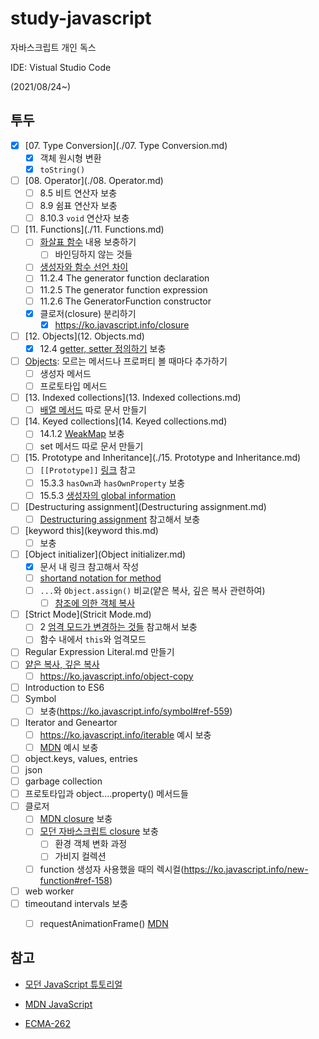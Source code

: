 # study-javascript

자바스크립트 개인 독스

IDE: Vistual Studio Code

(2021/08/24~)



## 투두

- [x] [07. Type Conversion](./07. Type Conversion.md)
  - [x] 객체 원시형 변환
  - [x] `toString()`
- [ ] [08. Operator](./08. Operator.md)
  - [ ] 8.5 비트 연산자 보충
  - [ ] 8.9 쉼표 연산자 보충
  - [ ] 8.10.3 `void` 연산자 보충
- [ ] [11. Functions](./11. Functions.md)
  - [ ] [화살표 함수](https://developer.mozilla.org/ko/docs/Web/JavaScript/Reference/Functions/Arrow_functions#%EA%B3%A0%EA%B8%89_%EA%B5%AC%EB%AC%B8) 내용 보충하기
    - [ ] 바인딩하지 않는 것들
  - [ ] [생성자와 함수 선언 차이](https://developer.mozilla.org/ko/docs/Web/JavaScript/Reference/Global_Objects/Function#function_%EC%83%9D%EC%84%B1%EC%9E%90%EC%99%80_%ED%95%A8%EC%88%98_%EC%84%A0%EC%96%B8%EC%9D%98_%EC%B0%A8%EC%9D%B4)
  - [ ] 11.2.4 The generator function declaration
  - [ ] 11.2.5 The generator function expression
  - [ ] 11.2.6 The GeneratorFunction constructor
  - [x] 클로저(closure) 분리하기
    - [x] https://ko.javascript.info/closure
- [ ] [12. Objects](12. Objects.md)
  - [x] 12.4 [getter, setter 정의하기](https://developer.mozilla.org/ko/docs/Web/JavaScript/Guide/Working_with_Objects#getters_%EC%99%80_setters_%EC%A0%95%EC%9D%98) 보충
- [ ] [Objects](./Objects.md): 모르는 메서드나 프로퍼티 볼 때마다 추가하기
  - [ ] 생성자 메서드
  - [ ] 프로토타입 메서드
- [ ] [13. Indexed collections](13. Indexed collections.md)
  - [ ] [배열 메서드](https://developer.mozilla.org/en-US/docs/Web/JavaScript/Guide/Indexed_collections#array_methods) 따로 문서 만들기
- [ ] [14. Keyed collections](14. Keyed collections.md)
  - [ ] 14.1.2 [WeakMap](https://developer.mozilla.org/en-US/docs/Web/JavaScript/Guide/Keyed_collections#weakmap_object) 보충
  - [ ] set 메서드 따로 문서 만들기
- [ ] [15. Prototype and Inheritance](./15. Prototype and Inheritance.md)
  - [ ] `[[Prototype]]` [링크]((https://developer.mozilla.org/en-US/docs/Web/JavaScript/Inheritance_and_the_prototype_chain#inheriting_properties)) 참고
  - [ ] 15.3.3 `hasOwn`과 `hasOwnProperty` 보충
  - [ ] 15.5.3 [생성자의 global information](https://developer.mozilla.org/en-US/docs/Web/JavaScript/Guide/Details_of_the_Object_Model#global_information_in_constructors)
- [ ] [Destructuring assignment](Destructuring assignment.md)
  - [ ] [Destructuring assignment](https://developer.mozilla.org/en-US/docs/Web/JavaScript/Reference/Operators/Destructuring_assignment) 참고해서 보충
- [ ] [keyword this](keyword this.md)
  - [ ] 보충
- [ ] [Object initializer](Object initializer.md)
  - [x] 문서 내 링크 참고해서 작성
  - [ ] [shortand notation for method](https://developer.mozilla.org/ko/docs/Web/JavaScript/Reference/Operators/Object_initializer#%EB%A9%94%EC%84%9C%EB%93%9C_%EC%A0%95%EC%9D%98)
  - [ ] `...`와 `Object.assign()` 비교(얕은 복사, 깊은 복사 관련하여)
    - [ ] [참조에 의한 객체 복사](https://ko.javascript.info/object-copy)
- [ ] [Strict Mode](Stricit Mode.md)
  - [ ] 2 [엄격 모드가 변경하는 것들](https://developer.mozilla.org/ko/docs/Web/JavaScript/Reference/Strict_mode#%EC%97%84%EA%B2%A9%ED%95%9C_%EB%AA%A8%EB%93%9C_%EB%B3%80%EA%B2%BD) 참고해서 보충
  - [ ] 함수 내에서 `this`와 엄격모드
- [ ] Regular Expression Literal.md 만들기
- [ ] [얕은 복사, 깊은 복사](https://developer.mozilla.org/en-US/docs/Web/JavaScript/Reference/Operators/Spread_syntax#spread_in_object_literals)
  - [ ] https://ko.javascript.info/object-copy
- [ ] Introduction to ES6
- [ ] Symbol
  - [ ] 보충(https://ko.javascript.info/symbol#ref-559)
- [ ] Iterator and Geneartor
  - [ ] https://ko.javascript.info/iterable 예시 보충
  - [ ] [MDN](https://developer.mozilla.org/ko/docs/Web/JavaScript/Guide/Iterators_and_Generators#%EC%82%AC%EC%9A%A9%EC%9E%90_%EC%A0%95%EC%9D%98_iterable) 예시 보충
- [ ] object.keys, values, entries
- [ ] json
- [ ] garbage collection
- [ ] 프로토타입과 object....property() 메서드들
- [ ] 클로저
  - [ ] [MDN closure](https://developer.mozilla.org/ko/docs/Web/JavaScript/Closures#%EC%8B%A4%EC%9A%A9%EC%A0%81%EC%9D%B8_%ED%81%B4%EB%A1%9C%EC%A0%80) 보충
  - [ ] [모던 자바스크립트 closure](https://ko.javascript.info/closure#ref-410) 보충
    - [ ] 환경 객체 변화 과정
    - [ ] 가비지 컬렉션
  - [ ] function 생성자 사용했을 때의 렉시컬(https://ko.javascript.info/new-function#ref-158)
- [ ] web worker
- [ ] timeoutand intervals 보충
  - [ ] requestAnimationFrame() [MDN](https://developer.mozilla.org/ko/docs/Learn/JavaScript/Asynchronous/Timeouts_and_intervals)



## 참고

- [모던 JavaScript 튜토리얼](https://ko.javascript.info/)

- [MDN JavaScript](https://developer.mozilla.org/ko/docs/Web/JavaScript)
- [ECMA-262](https://262.ecma-international.org/12.0/)
